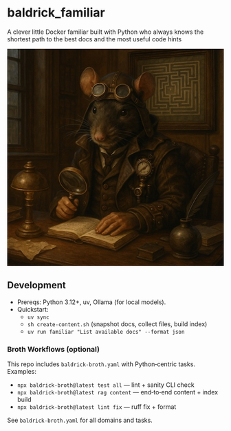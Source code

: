# baldrick_familiar
A clever little Docker familiar built with Python who always knows the shortest path to the best docs and the most useful code hints

![baldrick_familiar](./baldrick_familiar_hero.jpeg)

## Development

- Prereqs: Python 3.12+, uv, Ollama (for local models).
- Quickstart:
  - `uv sync`
  - `sh create-content.sh` (snapshot docs, collect files, build index)
  - `uv run familiar "List available docs" --format json`

### Broth Workflows (optional)

This repo includes `baldrick-broth.yaml` with Python‑centric tasks. Examples:

- `npx baldrick-broth@latest test all` — lint + sanity CLI check
- `npx baldrick-broth@latest rag content` — end‑to‑end content + index build
- `npx baldrick-broth@latest lint fix` — ruff fix + format

See `baldrick-broth.yaml` for all domains and tasks.
